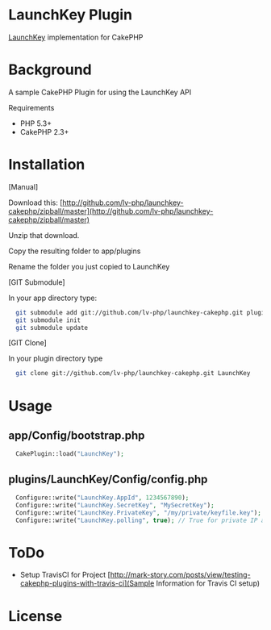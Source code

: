 LaunchKey Plugin
================

[LaunchKey](https://launchkey.com/) implementation for CakePHP

Background
==========

A sample CakePHP Plugin for using the LaunchKey API

Requirements

 * PHP 5.3+
 * CakePHP 2.3+

Installation
===========

[Manual]

Download this: [http://github.com/lv-php/launchkey-cakephp/zipball/master](http://github.com/lv-php/launchkey-cakephp/zipball/master)

Unzip that download.

Copy the resulting folder to app/plugins

Rename the folder you just copied to LaunchKey 

[GIT Submodule]

In your app directory type:

```bash
  git submodule add git://github.com/lv-php/launchkey-cakephp.git plugins/LaunchKey
  git submodule init
  git submodule update
```

[GIT Clone]

In your plugin directory type
```bash
  git clone git://github.com/lv-php/launchkey-cakephp.git LaunchKey
```

Usage
=====

app/Config/bootstrap.php
------------------------
```php
  CakePlugin::load("LaunchKey");
```

plugins/LaunchKey/Config/config.php
-----------------------------------
```php
  Configure::write("LaunchKey.AppId", 1234567890);
  Configure::write("LaunchKey.SecretKey", "MySecretKey");
  Configure::write("LaunchKey.PrivateKey", "/my/private/keyfile.key");
  Configure::write("LaunchKey.polling", true); // True for private IP address or development
```

ToDo
====

 * Setup TravisCI for Project [http://mark-story.com/posts/view/testing-cakephp-plugins-with-travis-ci](Sample Information for Travis CI setup)

License
=======

